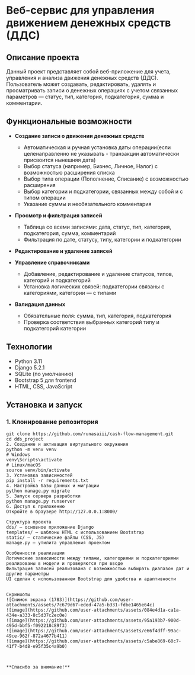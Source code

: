 # Веб-сервис для управления движением денежных средств (ДДС)

## Описание проекта
Данный проект представляет собой веб-приложение для учета, управления и анализа движения денежных средств (ДДС). Пользователь может создавать, редактировать, удалять и просматривать записи о денежных операциях с учетом связанных параметров — статус, тип, категория, подкатегория, сумма и комментарии.


## Функциональные возможности
- **Создание записи о движении денежных средств**
  - Автоматическая и ручная установка даты операции(если целенаправленно не указывать - транзакции автоматически присвоится нынешняя дата) 
  - Выбор статуса (например, Бизнес, Личное, Налог) с возможностью расширения списка
  - Выбор типа операции (Пополнение, Списание) с возможностью расширения
  - Выбор категории и подкатегории, связанных между собой и с типом операции
  - Указание суммы и необязательного комментария

- **Просмотр и фильтрация записей**
  - Таблица со всеми записями: дата, статус, тип, категория, подкатегория, сумма, комментарий
  - Фильтрация по дате, статусу, типу, категории и подкатегории

- **Редактирование и удаление записей**
- **Управление справочниками**
  - Добавление, редактирование и удаление статусов, типов, категорий и подкатегорий
  - Установка логических связей: подкатегории связаны с категориями, категории — с типами

- **Валидация данных**
  - Обязательные поля: сумма, тип, категория, подкатегория
  - Проверка соответствия выбранных категорий типу и подкатегорий категории


## Технологии
- Python 3.11
- Django 5.2.1
- SQLite (по умолчанию)
- Bootstrap 5 для frontend
- HTML, CSS, JavaScript


## Установка и запуск
### 1. Клонирование репозитория
```
git clone https://github.com/runasaiii/cash-flow-management.git
cd dds_project
2. Создание и активация виртуального окружения
python -m venv venv
# Windows
venv\Scripts\activate
# Linux/macOS
source venv/bin/activate
3. Установка зависимостей
pip install -r requirements.txt
4. Настройка базы данных и миграции
python manage.py migrate
5. Запуск сервера разработки
python manage.py runserver
6. Доступ к приложению
Откройте в браузере http://127.0.0.1:8000/

Структура проекта
dds/ — основное приложение Django
templates/ — шаблоны HTML с использованием Bootstrap
static/ — статические файлы (CSS, JS)
manage.py — утилита управления проектом

Особенности реализации
Логические зависимости между типами, категориями и подкатегориями реализованы в модели и проверяются при вводе
Фильтрация записей реализована с возможностью выбирать диапазон дат и другие параметры
UI сделан с использованием Bootstrap для удобства и адаптивности


Скриншоты
![Снимок экрана (1783)](https://github.com/user-attachments/assets/7c679d67-eded-47a5-b331-fdbe1465e64c)
![image](https://github.com/user-attachments/assets/084e4d1a-ca1a-434e-a333-8c5d37c2ec0e)
![image](https://github.com/user-attachments/assets/95a193b7-900d-495d-bbf5-f092218c89f3)
![image](https://github.com/user-attachments/assets/e66f4dff-99ac-49ce-962f-872a4677b411)
![image](https://github.com/user-attachments/assets/c5abe869-60c7-41f7-b4d8-e95f35c4a9b0)



**Спасибо за внимание!**
